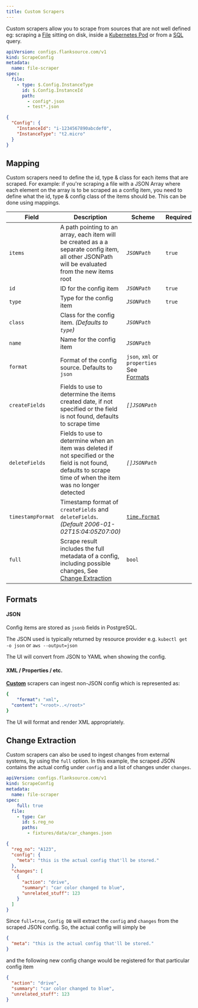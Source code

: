 ```yaml
---
title: Custom Scrapers
---
```


Custom scrapers allow you to scrape from sources that are not well defined eg: scraping a [File](/config-db/scrapers/file) sitting on disk, inside a [Kubernetes Pod](/config-db/scrapers/kubernetes-file) or from a [SQL](/config-db/scrapers/sql) query.


```yaml title="file-scraper.yaml"
apiVersion: configs.flanksource.com/v1
kind: ScrapeConfig
metadata:
  name: file-scraper
spec:
  file:
    - type: $.Config.InstanceType
      id: $.Config.InstanceId
      path:
        - config*.json
        - test*.json
```



```json title="config-file.json"
{
  "Config": {
    "InstanceId": "i-1234567890abcdef0",
    "InstanceType": "t2.micro"
  }
}
```

## Mapping

Custom scrapers need to define the id, type & class for each items that are scraped. For example: if you're scraping a file with a JSON Array where each element on the array is to be scraped as a config item, you need to define what the id, type & config class of the items should be. This can be done using mappings.

| Field             | Description                                                                                                                                                                                  | Scheme                                              | Required |
| ----------------- | -------------------------------------------------------------------------------------------------------------------------------------------------------------------------------------------- | --------------------------------------------------- | -------- |
| `items`            |  A path pointing to an array, each item will be created as a a separate config item, all other JSONPath will be evaluated from the new items root                                                                                                                                                                  | <CommonLink to="jsonpath">_`JSONPath`_</CommonLink> | `true`   |
| `id`              | ID for the config item                                                                                                                                                                       | <CommonLink to="jsonpath">_`JSONPath`_</CommonLink> | `true`   |
| `type`            | Type for the config item                                                                                                                                                                     | <CommonLink to="jsonpath">_`JSONPath`_</CommonLink> | `true`   |
| `class`           | Class for the config item. _(Defaults to `type`)_                                                                                                                                            | <CommonLink to="jsonpath">_`JSONPath`_</CommonLink> |          |
| `name`            | Name for the config item                                                                                                                                                                     | <CommonLink to="jsonpath">_`JSONPath`_</CommonLink> |          |
| `format` | Format of the config source. Defaults to `json` | `json`, `xml` or `properties` See [Formats](#formats) | |
| `createFields`    | Fields to use to determine the items created date, if not specified or the field is not found, defaults to scrape time| <CommonLink to="jsonpath">_`[]JSONPath`_</CommonLink> |          |
| `deleteFields`    | Fields to use to determine when an item was deleted if not specified or the field is not found, defaults to scrape time of when the item was no longer detected| <CommonLink to="jsonpath">_`[]JSONPath`_</CommonLink> |          |
| `timestampFormat` | Timestamp format of `createFields` and `deleteFields`. _(Default 2006-01-02T15:04:05Z07:00)_                                                                              | [`time.Format`](https://golang.org/pkg/time/#Time.Format)              |          |
| `full` | Scrape result includes the full metadata of a config, including possible changes, See [Change Extraction](#change-extraction) | `bool` | |



## Formats

#### JSON
Config items are stored as `jsonb` fields in PostgreSQL.

 The JSON used is typically returned by resource provider e.g.  `kubectl get -o json` or `aws --output=json`

The UI will convert from JSON to YAML when showing the config.

#### XML / Properties / etc.
[**Custom**](./concepts/custom-scraper) scrapers can ingest non-JSON config which is represented as:

```yaml
{
	"format": "xml",
  "content": "<root>..</root>"
}
```

The UI will format and render XML appropriately.




## Change Extraction

Custom scrapers can also be used to ingest changes from external systems, by using the `full` option. In this example, the scraped JSON contains the actual config under `config` and a list of changes under `changes`.

```yaml
apiVersion: configs.flanksource.com/v1
kind: ScrapeConfig
metadata:
  name: file-scraper
spec:
	full: true
  file:
    - type: Car
      id: $.reg_no
      paths:
        - fixtures/data/car_changes.json
```

```json title=fixtures/data/car_changes.json
{
  "reg_no": "A123",
  "config": {
    "meta": "this is the actual config that'll be stored."
  },
  "changes": [
    {
      "action": "drive",
      "summary": "car color changed to blue",
      "unrelated_stuff": 123
    }
  ]
}
```

Since `full=true`, `Config DB` will extract the `config` and `changes` from the scraped JSON config. So, the actual config will simply be

```json
{
  "meta": "this is the actual config that'll be stored."
}
```

and the following new config change would be registered for that particular config item

```json
{
  "action": "drive",
  "summary": "car color changed to blue",
  "unrelated_stuff": 123
}
```

